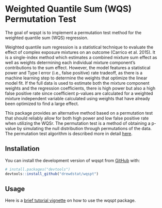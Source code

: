 
<!-- README.md is generated from README.Rmd. Please edit that file -->

# Weighted Quantile Sum (WQS) Permutation Test

<!-- badges: start -->
<!-- badges: end -->

The goal of wqspt is to implement a permutation test method for the
weighted quantile sum (WQS) regression.

Weighted quantile sum regression is a statistical technique to evaluate
the effect of complex exposure mixtures on an outcome (Carrico et
al. 2015). It is a single-index method which estimates a combined
mixture sum effect as well as weights determining each individual
mixture component’s contributions to the sum effect. However, the model
features a statistical power and Type I error (i.e., false positive)
rate tradeoff, as there is a machine learning step to determine the
weights that optimize the linear model fit. If the full data is used to
estimate both the mixture component weights and the regression
coefficients, there is high power but also a high false positive rate
since coefficient p-values are calculated for a weighted mixture
independent variable calculated using weights that have already been
optimized to find a large effect.

This package provides an alternative method based on a permutation test
that should reliably allow for both high power and low false positive
rate when utilizing the WQSr. The permutation test is a method of
obtaining a p-value by simulating the null distribution through
permutations of the data. The permutation test algorithm is described
more in detail
[here](https://www.sciencedirect.com/science/article/pii/S0160412021000337).

## Installation

You can install the development version of wqspt from
[GitHub](https://github.com/) with:

``` r
# install.packages("devtools")
devtools::install_github("drewdstat/wqspt")
```

## Usage

Here is a [brief tutorial
vignette](http://htmlpreview.github.io/?https://github.com/drewdstat/wqspt/blob/main/vignettes/introduction.html)
on how to use the wqspt package.

